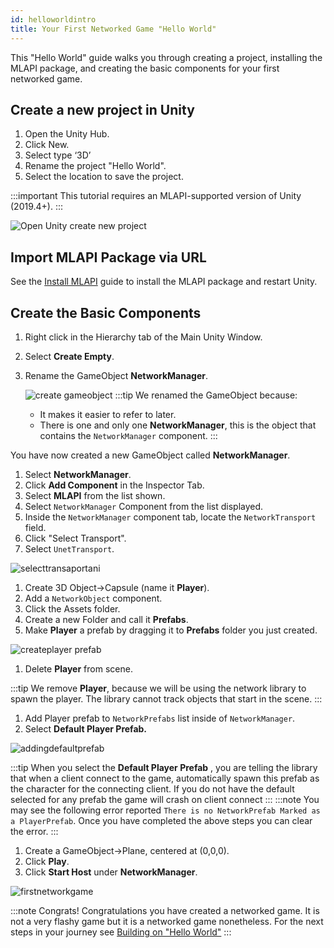 ```yaml
---
id: helloworldintro
title: Your First Networked Game "Hello World"
---
```

This "Hello World" guide walks you through creating a project, installing the MLAPI package, and creating the basic components for your first networked game.

## Create a new project in Unity

1. Open the Unity Hub.
1. Click New. 
1. Select type ‘3D’
1. Rename the project "Hello World".
1. Select the location to save the project.

:::important
This tutorial requires an MLAPI-supported version of Unity (2019.4+).
:::

 ![Open Unity create new project](/img/openunity.gif)

## Import MLAPI Package via URL

See the [Install MLAPI](../migration/installation.md) guide to install the MLAPI package and restart Unity.

## Create the Basic Components

1. Right click in the Hierarchy tab of the Main Unity Window.
1. Select **Create Empty**.
1. Rename the GameObject **NetworkManager**.
   
    ![create gameobject](/img/creategameobject.gif) 
  :::tip
  We renamed the GameObject because:
    * It makes it  easier to refer to later.
    * There is one and only one **NetworkManager**, this is the object that contains the  `NetworkManager` component.
  :::

  You have now created a new GameObject called **NetworkManager**.

1. Select **NetworkManager**.
1. Click **Add Component** in the Inspector Tab.
1. Select **MLAPI** from the list shown.
1. Select `NetworkManager` Component from the list displayed.
1. Inside the `NetworkManager` component tab, locate the  `NetworkTransport` field. 
1. Click "Select Transport".
1. Select `UnetTransport`.

  ![selecttransaportani](/img/selecting-transport.gif)

1. Create 3D Object->Capsule (name it **Player**). 
1. Add a `NetworkObject` component.
1. Click the Assets folder.
1. Create a new Folder and call it **Prefabs**.
1. Make **Player** a prefab by dragging it to **Prefabs** folder you just created.

  ![createplayer prefab](/img/createprefab.gif)

1. Delete **Player** from scene.

  :::tip
  We remove **Player**, because we will be using the network library to spawn the player. The library cannot track objects that start in the scene.
  :::

1. Add Player prefab to `NetworkPrefabs` list inside of `NetworkManager`.
1. Select **Default Player Prefab.**

  ![addingdefaultprefab](/img/default-player-prefab.gif)

  :::tip
  When you select the **Default Player Prefab** , you are telling the library that when a client connect to the game, automatically spawn this prefab as the character for the connecting client. If you do not have the default selected for any prefab the game will crash on client connect
  :::
  :::note
   You may see the following error reported `There is no NetworkPrefab Marked as a PlayerPrefab`. Once you have completed the above steps you can clear the error.
  :::

1. Create a GameObject->Plane, centered at (0,0,0).
1. Click **Play**.
1. Click **Start Host** under **NetworkManager**. 

  ![firstnetworkgame](/img/firstnetworkgame.gif)

:::note Congrats!
Congratulations you have created a networked game. It is not a very flashy game but it is a networked game nonetheless. For the next steps in your journey see [Building on "Hello World"](helloworldparttwo.md)
:::

